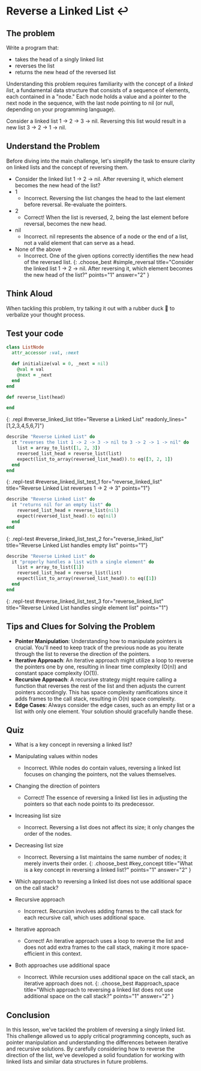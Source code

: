 # Reverse a Linked List ↩️

## The problem
Write a program that:

- takes the head of a singly linked list
- reverses the list
- returns the new head of the reversed list

Understanding this problem requires familiarity with the concept of a *linked list*, a fundamental data structure that consists of a sequence of elements, each contained in a "node." Each node holds a value and a pointer to the next node in the sequence, with the last node pointing to nil (or null, depending on your programming language).

Consider a linked list 1 -> 2 -> 3 -> nil. Reversing this list would result in a new list 3 -> 2 -> 1 -> nil.

## Understand the Problem
Before diving into the main challenge, let's simplify the task to ensure clarity on linked lists and the concept of reversing them.

- Consider the linked list 1 -> 2 -> nil. After reversing it, which element becomes the new head of the list?
- 1
  - Incorrect. Reversing the list changes the head to the last element before reversal. Re-evaluate the pointers.
- 2
  - Correct! When the list is reversed, 2, being the last element before reversal, becomes the new head.
- nil
  - Incorrect. nil represents the absence of a node or the end of a list, not a valid element that can serve as a head.
- None of the above
  - Incorrect. One of the given options correctly identifies the new head of the reversed list.
{: .choose_best #simple_reversal title="Consider the linked list 1 -> 2 -> nil. After reversing it, which element becomes the new head of the list?" points="1" answer="2" }

## Think Aloud
When tackling this problem, try talking it out with a rubber duck 🦆 to verbalize your thought process.

## Test your code
```ruby
class ListNode
  attr_accessor :val, :next

  def initialize(val = 0, _next = nil)
    @val = val
    @next = _next
  end
end

def reverse_list(head)

end
```
{: .repl #reverse_linked_list title="Reverse a Linked List" readonly_lines="[1,2,3,4,5,6,7]"}

```ruby
describe "Reverse Linked List" do
  it "reverses the list 1 -> 2 -> 3 -> nil to 3 -> 2 -> 1 -> nil" do
    list = array_to_list([1, 2, 3])
    reversed_list_head = reverse_list(list)
    expect(list_to_array(reversed_list_head)).to eq([3, 2, 1])
  end
end
```
{: .repl-test #reverse_linked_list_test_1 for="reverse_linked_list" title="Reverse Linked List reverses 1 -> 2 -> 3" points="1"}

```ruby
describe "Reverse Linked List" do
  it "returns nil for an empty list" do
    reversed_list_head = reverse_list(nil)
    expect(reversed_list_head).to eq(nil)
  end
end
```
{: .repl-test #reverse_linked_list_test_2 for="reverse_linked_list" title="Reverse Linked List handles empty list" points="1"}

```ruby
describe "Reverse Linked List" do
  it "properly handles a list with a single element" do
    list = array_to_list([1])
    reversed_list_head = reverse_list(list)
    expect(list_to_array(reversed_list_head)).to eq([1])
  end
end
```
{: .repl-test #reverse_linked_list_test_3 for="reverse_linked_list" title="Reverse Linked List handles single element list" points="1"}

## Tips and Clues for Solving the Problem
- **Pointer Manipulation**: Understanding how to manipulate pointers is crucial. You'll need to keep track of the previous node as you iterate through the list to reverse the direction of the pointers.
- **Iterative Approach**: An iterative approach might utilize a loop to reverse the pointers one by one, resulting in linear time complexity (O(n)) and constant space complexity (O(1)).
- **Recursive Approach**: A recursive strategy might require calling a function that reverses the rest of the list and then adjusts the current pointers accordingly. This has space complexity ramifications since it adds frames to the call stack, resulting in O(n) space complexity.
- **Edge Cases**: Always consider the edge cases, such as an empty list or a list with only one element. Your solution should gracefully handle these.

## Quiz
- What is a key concept in reversing a linked list?
- Manipulating values within nodes
  - Incorrect. While nodes do contain values, reversing a linked list focuses on changing the pointers, not the values themselves.
- Changing the direction of pointers
  - Correct! The essence of reversing a linked list lies in adjusting the pointers so that each node points to its predecessor.
- Increasing list size
  - Incorrect. Reversing a list does not affect its size; it only changes the order of the nodes.
- Decreasing list size
  - Incorrect. Reversing a list maintains the same number of nodes; it merely inverts their order.
{: .choose_best #key_concept title="What is a key concept in reversing a linked list?" points="1" answer="2" }

- Which approach to reversing a linked list does not use additional space on the call stack?
- Recursive approach
  - Incorrect. Recursion involves adding frames to the call stack for each recursive call, which uses additional space.
- Iterative approach
  - Correct! An iterative approach uses a loop to reverse the list and does not add extra frames to the call stack, making it more space-efficient in this context.
- Both approaches use additional space
  - Incorrect. While recursion uses additional space on the call stack, an iterative approach does not.
{: .choose_best #approach_space title="Which approach to reversing a linked list does not use additional space on the call stack?" points="1" answer="2" }

## Conclusion
In this lesson, we've tackled the problem of reversing a singly linked list. This challenge allowed us to apply critical programming concepts, such as pointer manipulation and understanding the differences between iterative and recursive solutions. By carefully considering how to reverse the direction of the list, we've developed a solid foundation for working with linked lists and similar data structures in future problems.
